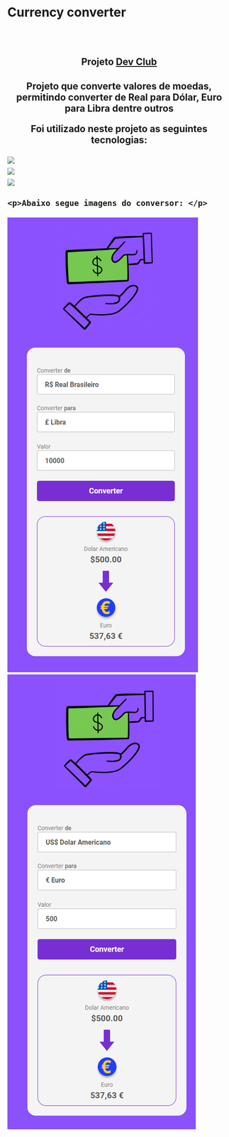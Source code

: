 <h1>Currency converter</h1>
<br>
<br>
<div align=center>
<h2>Projeto <a href="https://rodolfomori.com.br/devclub"> Dev Club</a><h2>
  
<p>Projeto que converte valores de moedas, permitindo converter de Real para Dólar, Euro para Libra dentre outros</p>
  
  <p>Foi utilizado neste projeto as seguintes tecnologias:</p>
  
  <div align=left>

  <img src="https://img.shields.io/badge/HTML5-E34F26?style=for-the-badge&logo=html5&logoColor=white"/><br>
  <img src="https://img.shields.io/badge/CSS3-1572B6?style=for-the-badge&logo=css3&logoColor=white"><br>
  <img src="https://img.shields.io/badge/javascript-%23323330.svg?style=for-the-badge&logo=javascript&logoColor=%23F7DF1E)">
  
    <p>Abaixo segue imagens do conversor: </p>
    
<img src="https://github.com/marlossousa2023/Currency-converter/blob/master/assets/Currency-converter3.png?raw=true">
    
<img src="https://github.com/marlossousa2023/Currency-converter/blob/master/assets/Currency-converter2.png?raw=true">  
